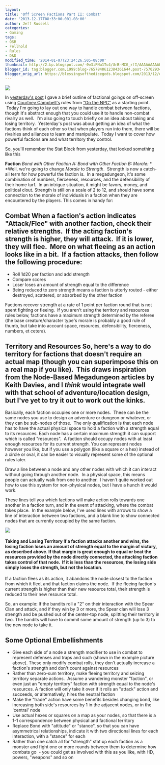```yaml
---
layout:  
title: 'Off Screen Factions Part II: Combat'
date: '2013-12-17T08:33:00.001-08:00'
author: Jeff Russell
categories:
- Gaming
tags:
- OSR
- Fellhold
- Rules
- D&D
modified_time: '2014-01-07T23:24:26.505-08:00'
thumbnail: http://2.bp.blogspot.com/-0w3iFNu1Tu4/UrB-MCG_rfI/AAAAAAAAAbE/wbjMCbMAPW8/s72-c/640x453_5942_Orcs_vs_Beastmen_Woodland_Rumble_2d_fantasy_army_fight_duel_orcs_woodland_beast_picture_image_digital_art.jpg
blogger_id: tag:blogger.com,1999:blog-7657840612384361644.post-7570293409631004966
blogger_orig_url: https://blessingsofthedicegods.blogspot.com/2013/12/off-screen-factions-part-ii-combat.html
---
```


 [![](http://2.bp.blogspot.com/-0w3iFNu1Tu4/UrB-MCG_rfI/AAAAAAAAAbE/wbjMCbMAPW8/s320/640x453_5942_Orcs_vs_Beastmen_Woodland_Rumble_2d_fantasy_army_fight_duel_orcs_woodland_beast_picture_image_digital_art.jpg)](http://2.bp.blogspot.com/-0w3iFNu1Tu4/UrB-MCG_rfI/AAAAAAAAAbE/wbjMCbMAPW8/s1600/640x453_5942_Orcs_vs_Beastmen_Woodland_Rumble_2d_fantasy_army_fight_duel_orcs_woodland_beast_picture_image_digital_art.jpg) 
  

In [yesterday's post](http://blessingsofthedicegods.blogspot.com/2013/12/a-procedure-for-off-screen-faction.html) I gave a brief outline of factional goings on off-screen using [Courtney Campbell's](http://hackslashmaster.blogspot.com/) rules from ["On the NPC"](http://www.lulu.com/shop/courtney-campbell/on-the-non-player-character/paperback/product-21094131.html;jsessionid=5E6228A65B03389CC4A5C7EC78844758) as a starting point.  Today I'm going to lay out one way to handle combat between factions, though it's abstract enough that you could use it to handle non-combat rivalry as well.  I'm also going to touch briefly on an idea about taking and losing territory.  Yesterday's post was about getting an idea of what the factions think of each other so that when players run into them, there will be rivalries and alliances to learn and manipulate.  Today I want to cover how powerful factions are and what territory they control.  
  
  
  
So, you'll remember the Stat Block from yesterday, that looked something like this  
  
**Faction**   *Bond with Other Faction A:*   *Bond with Other Faction B:*   *Morale:*   *   *Well, we're going to change *Morale* to *Strength*.  Strength is now a catch-all term for how powerful the faction is.  In a megadungeon, it's some combination of numbers, fierceness, resources, and the defensibility of their home turf.  In an intrigue situation, it might be favors, money, and political clout. Strength is still on a scale of 2 to 12, and should have some connection to the morale of individuals in a faction when they are encountered by the players. This comes in handy for:  
  

## Combat  When a faction's action indicates "Attack/Flee" with another faction, check their relative strengths.  If the acting faction's strength is higher, they will attack.  If it is lower, they will flee.  More on what fleeing as an action looks like in a bit.  If a faction attacks, then follow the following procedure: 
  - Roll 1d20 per faction and add strength
  - Compare scores
  - Loser loses an amount of strength equal to the difference
  - Being reduced to zero strength means a faction is utterly routed -
    either destroyed, scattered, or absorbed by the other faction

Factions recover strength at a rate of 1 point per faction round that is not spent fighting or fleeing.  If you aren't using the territory and resources rules below, factions have a maximum strength determined by the referee (the base creature/character type's morale is probably a good rule of thumb, but take into account space, resources, defensibility, fierceness, numbers, et cetera). 
  

## Territory and Resources  So, here's a way to do territory for factions that doesn't require an actual map (though you can superimpose this on a real map if you like).  This draws inspiration from the Node-Based Megadungeon articles by Keith Davies, and I *think* would integrate well with that school of adventure/location design, but I've yet to try it out to work out the kinks.   
  

Basically, each faction occupies one or more nodes.  These can be the same nodes you use to design an adventure or dungeon or whatever, or they can be sub-nodes of those.  The only qualification is that each node has to have the actual physical space to hold a faction with a strength equal to its resources. Each node has a certain maximum strength it can support which is called "resources".  A faction should occupy nodes with at least enough resources for its current strength. You can represent nodes however you like, but if you use a polygon (like a square or a hex) instead of a circle or oval, it can be easier to visually represent some of the optional rules later. 
  

Draw a line between a node and any other nodes with which it can interact without going through another node.  In a physical space, this means people can actually walk from one to another.  I haven't quite worked out how to use this system for non-physical nodes, but I have a hunch it would work. 
  

These lines tell you which factions will make action rolls towards one another in a faction turn, and in the event of attacking, where the combat takes place.  In the example below, I've used lines with arrows to show a line of interaction between two factions, and a blank line to show connected nodes that are currently occupied by the same faction.   
  

  

[![](http://4.bp.blogspot.com/-xgCjBxfLAZg/UrB4d7f6YYI/AAAAAAAAAaw/YRL_uneASzE/s400/FactionNodes.jpg)](http://4.bp.blogspot.com/-xgCjBxfLAZg/UrB4d7f6YYI/AAAAAAAAAaw/YRL_uneASzE/s1600/FactionNodes.jpg) 
  

  

#### Taking and Losing Territory  If a faction attacks another and wins, the losing faction loses an amount of strength equal to the margin of victory, as described above. If that margin is great enough to equal or beat the resources provided by the node directly connected, the attacking faction takes control of that node.  If it is less than the resources, the losing side simply loses the strength, but not the location. 
  

If a faction flees as its action, it abandons the node closest to the faction from which it fled, and that faction claims the node.  If the fleeing faction's current strength is higher than their new resource total, their strength is reduced to their new resource total. 
  

So, an example: If the bandits roll a "2" on their interaction with the Spear Clan and attack, and if they win by 3 or more, the Spear clan will lose 3 strength and be pushed out of the center-top node, splitting their territory in two. The bandits will have to commit some amount of strength (up to 3) to the new node to take it.  
  

## Some Optional Embellishments 
  - Give each side of a node a strength modifier to use in combat to
    represent defenses and traps and such (shown in the example picture
    above). These only modify combat rolls, they don't actually increase
    a faction's strength and don't count against resources
  - Rather than zero-sum territory, make fleeing territory and seizing
    territory separate actions.  Assume a wandering monster "faction",
    or even just an "empty territory" faction with strength equal to the
    node's resources. A faction will only take it over if it rolls an
    "attack" action and succeeds, or alternatively, hires the neutral
    faction
  - Make the "trade" action have some benefits besides changing bond,
    like increasing both side's resources by 1 in the adjacent nodes, or
    in the 'central' node
  - Use actual hexes or squares on a map as your nodes, so that there is
    a 1-1 correspondence between physical and factional territory
  - Replace Bond with "attitude" or "stance", so that you can have
    asymmetrical relationships, indicate it with two directional lines
    for each interaction, with a "stance" for each
  - Rather than one catch all for "strength" stat up each faction as a
    monster and fight one or more rounds between them to determine how
    combats go  - you could get as involved with this as you like, with
    HD, powers, "weapons" and so on
